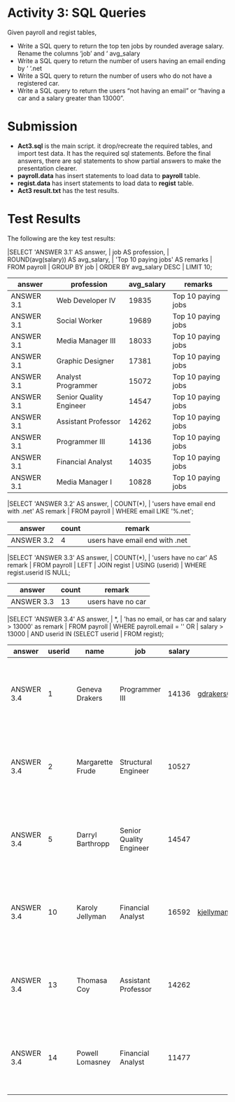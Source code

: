 # Activity 3: SQL Queries
Given payroll and regist tables,
- Write a SQL query to return the top ten jobs by rounded average salary.
Rename the columns ‘job’ and ‘ avg_salary
- Write a SQL query to return the number of users having an email ending
by ‘ ‘.net
- Write a SQL query to return the number of users who do not have a
registered car.
- Write a SQL query to return the users “not having an email” or “having a
car and a salary greater than 13000”.

# Submission
- **Act3.sql** is the main script.  it drop/recreate the required tables, and import test data.  It has the required sql statements.  Before the final answers, there are sql statements to show partial answers to make the presentation clearer.
- **payroll.data** has insert statements to load data to **payroll** table.
- **regist.data** has insert statements to load data to **regist** table.
- **Act3 result.txt** has the test results.

# Test Results
The following are the key test results:

|SELECT 'ANSWER 3.1'         AS answer,
|       job                  AS profession, 
|       ROUND(avg(salary))   AS avg_salary,
|	   'Top 10 paying jobs' AS remarks
|  FROM payroll
| GROUP BY job
| ORDER BY avg_salary DESC
| LIMIT 10;

|   answer   |       profession        | avg_salary |      remarks       |
|------------|-------------------------|------------|--------------------|
| ANSWER 3.1 | Web Developer IV        |      19835 | Top 10 paying jobs
| ANSWER 3.1 | Social Worker           |      19689 | Top 10 paying jobs
| ANSWER 3.1 | Media Manager III       |      18033 | Top 10 paying jobs
| ANSWER 3.1 | Graphic Designer        |      17381 | Top 10 paying jobs
| ANSWER 3.1 | Analyst Programmer      |      15072 | Top 10 paying jobs
| ANSWER 3.1 | Senior Quality Engineer |      14547 | Top 10 paying jobs
| ANSWER 3.1 | Assistant Professor     |      14262 | Top 10 paying jobs
| ANSWER 3.1 | Programmer III          |      14136 | Top 10 paying jobs
| ANSWER 3.1 | Financial Analyst       |      14035 | Top 10 paying jobs
| ANSWER 3.1 | Media Manager I         |      10828 | Top 10 paying jobs

|SELECT 'ANSWER 3.2'                     AS answer,
|       COUNT(*),
|       'users have email end with .net' AS remark
|  FROM payroll
| WHERE email LIKE '%.net';

|   answer   | count |             remark
|------------|-------|--------------------------------
| ANSWER 3.2 |     4 | users have email end with .net

|SELECT 'ANSWER 3.3'                     AS answer,
|       COUNT(*),
|       'users have no car' AS remark
|  FROM payroll
|  LEFT
|  JOIN regist
| USING (userid)
| WHERE regist.userid IS NULL;
 
|   answer   | count |      remark
|------------|-------|-------------------
| ANSWER 3.3 |    13 | users have no car

|SELECT 'ANSWER 3.4'                                  AS answer,
|       *,
|       'has no email, or has car and salary > 13000' as remark
|  FROM payroll
| WHERE payroll.email = ''  OR
|       salary > 13000
|   AND userid IN (SELECT userid
|                    FROM regist);

|   answer   | userid |       name       |           job           | salary |               email               |                   remark
|------------|--------|------------------|-------------------------|--------|-----------------------------------|---------------------------------------------
| ANSWER 3.4 |      1 | Geneva Drakers   | Programmer III          |  14136 | gdrakers0@github.net              | has no email, or has car and salary > 13000
| ANSWER 3.4 |      2 | Margarette Frude | Structural Engineer     |  10527 |                                   | has no email, or has car and salary > 13000
| ANSWER 3.4 |      5 | Darryl Barthropp | Senior Quality Engineer |  14547 |                                   | has no email, or has car and salary > 13000
| ANSWER 3.4 |     10 | Karoly Jellyman  | Financial Analyst       |  16592 | kjellyman9@nationalgeographic.com | has no email, or has car and salary > 13000
| ANSWER 3.4 |     13 | Thomasa Coy      | Assistant Professor     |  14262 |                                   | has no email, or has car and salary > 13000
| ANSWER 3.4 |     14 | Powell Lomasney  | Financial Analyst       |  11477 |                                   | has no email, or has car and salary > 13000


